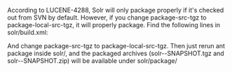 According to LUCENE-4288, Solr will only package properly if it's checked out from SVN by default. However, if you change package-src-tgz to package-local-src-tgz, it will properly package. Find the following lines in solr/build.xml:

<!-- make a distribution -->
<target name="package" depends="package-src-tgz,..."/>
And change package-src-tgz to package-local-src-tgz.

<!-- make a distribution -->
<target name="package" depends="package-local-src-tgz,..."/>
Then just rerun ant package inside solr/, and the packaged archives (solr-<version>-SNAPSHOT.tgz and solr-<version>-SNAPSHOT.zip) will be available under solr/package/
